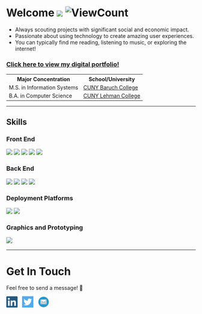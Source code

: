 # Welcome <img src="https://raw.githubusercontent.com/MartinHeinz/MartinHeinz/master/wave.gif" height="21">  ![ViewCount](https://views.whatilearened.today/views/github/emilypmendez/views.svg) 

- Always scouting projects with significant social and economic impact.
- Passionate about using technology to create amazing user experiences.
- You can typically find me reading, listening to music, or exploring the internet!

<h3><a href="https://emilypmendez.com/">Click here to view my digital portfolio!</a></h3>

<table>
  <tr>
    <th>Major Concentration</th>
    <th>School/University</th>
  </tr>
  <tr>
    <td>M.S. in Information Systems</td>
    <td><a href="https://www.baruch.cuny.edu/">CUNY Baruch College</a></td>
  </tr>
  <tr>
    <td>B.A. in Computer Science</td>
    <td><a href="https://lehman.edu/">CUNY Lehman College</a></td>
  </tr>
 </table>

-----------------------------------------------------------------------

## Skills

### Front End

<img src="https://img.shields.io/badge/HTML5-E34F26?style=for-the-badge&logo=html5&logoColor=white"> <img  src="https://img.shields.io/badge/CSS3-1572B6?style=for-the-badge&logo=css3&logoColor=white"> <img  src="https://img.shields.io/badge/JavaScript-F7DF1E?style=for-the-badge&logo=javascript&logoColor=black"> <img  src="https://img.shields.io/badge/Bootstrap-563D7C?style=for-the-badge&logo=bootstrap&logoColor=white"> <img  src="https://img.shields.io/badge/React-20232A?style=for-the-badge&logo=react&logoColor=61DAFB">

### Back End

<img src="https://img.shields.io/badge/Python-ffd340?style=for-the-badge&logo=python&logoColor=black"> <img src="https://img.shields.io/badge/NodeJS-103e2e?style=for-the-badge&logo=nodejs&logoColor=green"> <img src="https://img.shields.io/badge/PHP-686ca3?style=for-the-badge&logo=php&logoColor=white"> <img src="https://img.shields.io/badge/Firebase-F5820B?style=for-the-badge&logo=firebase&logoColor=FFCB2B">

### Deployment Platforms

<img src="https://img.shields.io/badge/AWS-f79201?style=for-the-badge&logo=amazon&logoColor=white"> <img src="https://img.shields.io/badge/GCP-4285f4?style=for-the-badge&logo=google&logoColor=white">


### Graphics and Prototyping
<img src="https://img.shields.io/badge/figma-19B2F1?style=for-the-badge&logo=figma&logoColor=000000"> 

-----------------------------------------------------------------------

# Get In Touch

Feel free to send a message! 🙌

<a href="https://www.linkedin.com/in/emilypmendez/"><img height="30" src="https://github.com/emilypmendez/aboutme/blob/main/assets/linkedin.png"></a>&nbsp;&nbsp;
<a href="https://twitter.com/emilypmendez"><img height="30" src="https://github.com/emilypmendez/aboutme/blob/main/assets/twitter.png"></a>&nbsp;&nbsp;
<a href="https://www.emilypmendez.com"><img height="30" src="https://github.com/emilypmendez/aboutme/blob/main/assets/email.png"></a>&nbsp;&nbsp;
